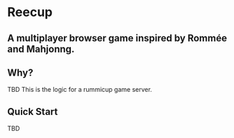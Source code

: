 # Reecup
## A multiplayer browser game inspired by Rommée and Mahjonng.


## Why?
TBD
This is the logic for a rummicup game server.

## Quick Start
TBD
